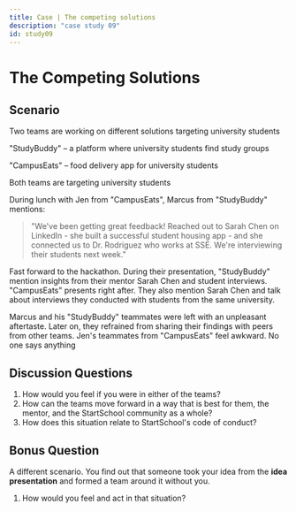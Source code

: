 ```yaml
---
title: Case | The competing solutions
description: "case study 09"
id: study09
---
```


# The Competing Solutions

## Scenario

Two teams are working on different solutions targeting university students

"StudyBuddy" – a platform where university students find study groups

"CampusEats" – food delivery app for university students 

Both teams are targeting university students

During lunch with Jen from "CampusEats", Marcus from "StudyBuddy" mentions: 

> "We've been getting great feedback! Reached out to Sarah Chen on LinkedIn - she built a successful student housing app - and she connected us to Dr. Rodriguez who works at SSE. We're interviewing their students next week."

Fast forward to the hackathon. During their presentation, "StudyBuddy" mention insights from their mentor Sarah Chen and student interviews. "CampusEats" presents right after. They also mention Sarah Chen and talk about interviews they conducted with students from the same university.

Marcus and his "StudyBuddy" teammates were left with an unpleasant aftertaste. Later on, they refrained from sharing their findings with peers from other teams. Jen's teammates from "CampusEats" feel awkward. No one says anything

## Discussion Questions

1. How would you feel if you were in either of the teams?
2. How can the teams move forward in a way that is best for them, the mentor, and the StartSchool community as a whole?
3. How does this situation relate to StartSchool's code of conduct?

## Bonus Question

A different scenario. You find out that someone took your idea from the __idea presentation__ and formed a team around it without you.

1. How would you feel and act in that situation?